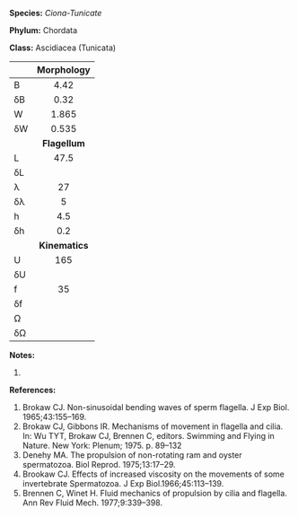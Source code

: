 **Species:** *Ciona-Tunicate*

**Phylum:** Chordata

**Class:** Ascidiacea (Tunicata)

|    | **Morphology** |
|:-- | :------------: |
| B  | 4.42 |
| δB | 0.32 |
| W  | 1.865 |
| δW | 0.535 |
|    | **Flagellum** |
| L  | 47.5 |
| δL |  |
| λ  | 27 |
| δλ | 5 |
| h  | 4.5 |
| δh | 0.2 |
|    | **Kinematics** |
| U  | 165 |
| δU |  |
| f  | 35 |
| δf |  |
| Ω  |  |
| δΩ |  |

**Notes:**

1.

**References:**

1. Brokaw CJ.  Non-sinusoidal bending waves of sperm flagella.  J Exp Biol. 1965;43:155–169.
1. Brokaw CJ, Gibbons IR.  Mechanisms of movement in flagella and cilia.  In:  Wu TYT, Brokaw CJ, Brennen C, editors. Swimming and Flying in Nature. New York:  Plenum; 1975. p. 89–132
1. Denehy MA.  The propulsion of non-rotating ram and oyster spermatozoa.  Biol Reprod. 1975;13:17–29.
1. Brookaw CJ.  Effects of increased viscosity on the movements of some invertebrate Spermatozoa.  J Exp Biol.1966;45:113–139.
1. Brennen C, Winet H.  Fluid mechanics of propulsion by cilia and flagella.  Ann Rev Fluid Mech. 1977;9:339–398.
